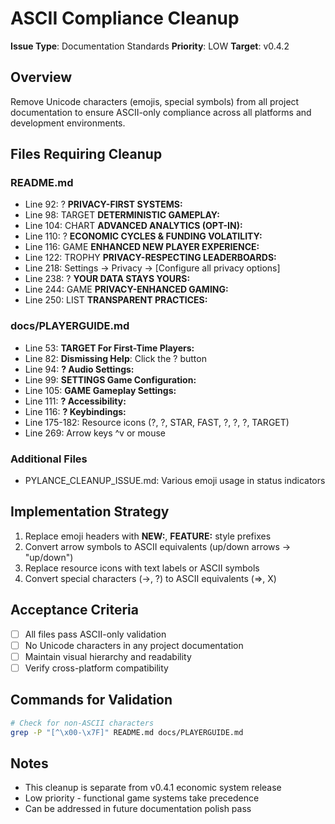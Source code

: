 # ASCII Compliance Cleanup

**Issue Type**: Documentation Standards
**Priority**: LOW
**Target**: v0.4.2

## Overview
Remove Unicode characters (emojis, special symbols) from all project documentation to ensure ASCII-only compliance across all platforms and development environments.

## Files Requiring Cleanup

### README.md
- Line 92: ? **PRIVACY-FIRST SYSTEMS:**
- Line 98: TARGET **DETERMINISTIC GAMEPLAY:**
- Line 104: CHART **ADVANCED ANALYTICS (OPT-IN):**
- Line 110: ? **ECONOMIC CYCLES & FUNDING VOLATILITY:**
- Line 116: GAME **ENHANCED NEW PLAYER EXPERIENCE:**
- Line 122: TROPHY **PRIVACY-RESPECTING LEADERBOARDS:**
- Line 218: Settings -> Privacy -> [Configure all privacy options]
- Line 238: ? **YOUR DATA STAYS YOURS:**
- Line 244: GAME **PRIVACY-ENHANCED GAMING:**
- Line 250: LIST **TRANSPARENT PRACTICES:**

### docs/PLAYERGUIDE.md
- Line 53: **TARGET For First-Time Players:**
- Line 82: **Dismissing Help**: Click the ? button
- Line 94: **? Audio Settings:**
- Line 99: **SETTINGS Game Configuration:**
- Line 105: **GAME Gameplay Settings:**
- Line 111: **? Accessibility:**
- Line 116: **? Keybindings:**
- Line 175-182: Resource icons (?, ?, STAR, FAST, ?, ?, ?, TARGET)
- Line 269: Arrow keys ^v or mouse

### Additional Files
- PYLANCE_CLEANUP_ISSUE.md: Various emoji usage in status indicators

## Implementation Strategy
1. Replace emoji headers with **NEW:**, **FEATURE:** style prefixes
2. Convert arrow symbols to ASCII equivalents (up/down arrows -> "up/down")
3. Replace resource icons with text labels or ASCII symbols
4. Convert special characters (->, ?) to ASCII equivalents (=>, X)

## Acceptance Criteria
- [ ] All files pass ASCII-only validation
- [ ] No Unicode characters in any project documentation
- [ ] Maintain visual hierarchy and readability
- [ ] Verify cross-platform compatibility

## Commands for Validation
```bash
# Check for non-ASCII characters
grep -P "[^\x00-\x7F]" README.md docs/PLAYERGUIDE.md
```

## Notes
- This cleanup is separate from v0.4.1 economic system release
- Low priority - functional game systems take precedence
- Can be addressed in future documentation polish pass
